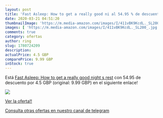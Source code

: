 ```yaml
---
layout: post
title: 'Fast Asleep: How to get a really good ni al 54.95 % de descuento'
date: 2020-03-21 04:51:20
thumbnailImage: 'https://m.media-amazon.com/images/I/411vBK9KcdL._SL200_.jpg'
images: [ 'https://m.media-amazon.com/images/I/411vBK9KcdL._SL200_.jpg' ]
comments: true
category: ofertas
author: ring
slug: 1780724209
description:
actualPrice: 4.5 GBP
comparePrice: 9.99 GBP
inStock: true
---
```


Está [Fast Asleep: How to get a really good night s rest](https://www.amazon.co.uk/dp/1780724209/?tag=redken01-21) con 54.95 de descuento por 4.5 GBP (original: 9.99 GBP) en el siguiente enlace!

[![](https://m.media-amazon.com/images/I/411vBK9KcdL._SL200_.jpg)](https://www.amazon.co.uk/dp/1780724209/?tag=redken01-21)

[Ver la oferta!!](https://www.amazon.co.uk/dp/1780724209/?tag=redken01-21)

[Consulta otras ofertas en nuestro canal de telegram](https://t.me/s/ofertas25)
